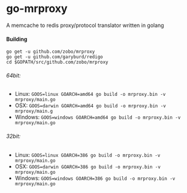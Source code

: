 go-mrproxy
=======

A memcache to redis proxy/protocol translator written in golang

#### Building

```
go get -u github.com/zobo/mrproxy
go get -u github.com/garyburd/redigo
cd $GOPATH/src/github.com/zobo/mrproxy
```

###### 64bit:
- Linux:   `GOOS=linux GOARCH=amd64 go build -o mrproxy.bin -v mrproxy/main.go`
- OSX:     `GOOS=darwin GOARCH=amd64 go build -o mrproxy.bin -v mrproxy/main.g`
- Windows: `GOOS=windows GOARCH=amd64 go build -o mrproxy.bin -v mrproxy/main.go`

###### 32bit:
- Linux:   `GOOS=linux GOARCH=386 go build -o mrproxy.bin -v mrproxy/main.go`
- OSX:     `GOOS=darwin GOARCH=386 go build -o mrproxy.bin -v mrproxy/main.go`
- Windows: `GOOS=windows GOARCH=386 go build -o mrproxy.bin -v mrproxy/main.go`
